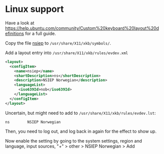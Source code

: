 # Linux support
Have a look at https://help.ubuntu.com/community/Custom%20keyboard%20layout%20definitions for a full guide.

Copy the file [nsiep](!nsiep/linux/nsiep) to `/usr/share/X11/xkb/symbols/`.

Add a layout entry into `/usr/share/X11/xkb/rules/evdev.xml`

```xml
<layout>
  <configItem>
    <name>nsiep</name>
    <shartDescription>ns</shortDescription>
    <description>NSIEP Norwegian</description>
    <languageList>
      <iso639Id>nob</iso639Id>
    </languageList>
  </configItem>
</layout>
```

Uncertain, but might need to add to `/usr/share/X11/xkb/rules/evdev.lst`:

```
ns        NSIEP Norwegian
```

Then, you need to log out, and log back in again for the effect to show up.

Now enable the setting by going to the system settings, region and language, input sources, "+" > other > NSIEP Norwegian > Add
